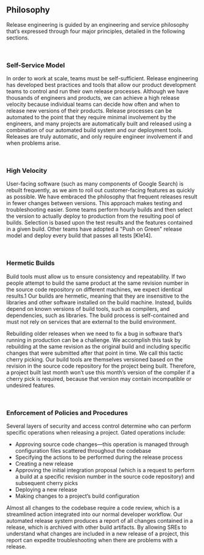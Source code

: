 ## **Philosophy**

Release engineering is guided by an engineering and service philosophy that’s expressed through four major principles, detailed in the following sections.

<br>

### **Self-Service Model**

In order to work at scale, teams must be self-sufficient. Release engineering has developed best practices and tools that allow our product development teams to control and run their own release processes. Although we have thousands of engineers and products, we can achieve a high release velocity because individual teams can decide how often and when to release new versions of their products. Release processes can be automated to the point that they require minimal involvement by the engineers, and many projects are automatically built and released using a combination of our automated build system and our deployment tools. Releases are truly automatic, and only require engineer involvement if and when problems arise.

<br>

### **High Velocity**

User-facing software (such as many components of Google Search) is rebuilt frequently, as we aim to roll out customer-facing features as quickly as possible. We have embraced the philosophy that frequent releases result in fewer changes between versions. This approach makes testing and troubleshooting easier. Some teams perform hourly builds and then select the version to actually deploy to production from the resulting pool of builds. Selection is based upon the test results and the features contained in a given build. Other teams have adopted a "Push on Green" release model and deploy every build that passes all tests [Kle14].

<br>

### **Hermetic Builds**

Build tools must allow us to ensure consistency and repeatability. If two people attempt to build the same product at the same revision number in the source code repository on different machines, we expect identical results.1 Our builds are hermetic, meaning that they are insensitive to the libraries and other software installed on the build machine. Instead, builds depend on known versions of build tools, such as compilers, and dependencies, such as libraries. The build process is self-contained and must not rely on services that are external to the build environment.

Rebuilding older releases when we need to fix a bug in software that’s running in production can be a challenge. We accomplish this task by rebuilding at the same revision as the original build and including specific changes that were submitted after that point in time. We call this tactic cherry picking. Our build tools are themselves versioned based on the revision in the source code repository for the project being built. Therefore, a project built last month won’t use this month’s version of the compiler if a cherry pick is required, because that version may contain incompatible or undesired features.

<br>

### **Enforcement of Policies and Procedures**

Several layers of security and access control determine who can perform specific operations when releasing a project. Gated operations include:

* Approving source code changes—this operation is managed through configuration files scattered throughout the codebase
* Specifying the actions to be performed during the release process
* Creating a new release
* Approving the initial integration proposal (which is a request to perform a build at a specific revision number in the source code repository) and subsequent cherry picks
* Deploying a new release
* Making changes to a project’s build configuration

Almost all changes to the codebase require a code review, which is a streamlined action integrated into our normal developer workflow. Our automated release system produces a report of all changes contained in a release, which is archived with other build artifacts. By allowing SREs to understand what changes are included in a new release of a project, this report can expedite troubleshooting when there are problems with a release.
